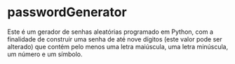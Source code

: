 # passwordGenerator

Este é um gerador de senhas aleatórias programado em Python, com a finalidade de construir uma senha de até nove dígitos (este valor pode ser alterado) que contém pelo menos uma letra maiúscula, uma letra minúscula, um número e um símbolo.
 
